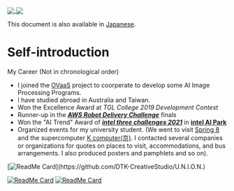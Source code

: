 <a href="https://github.com/anuraghazra/github-readme-stats">
  <img align="center" src="https://github-readme-stats.vercel.app/api/top-langs/?username=yusuke-1105&show_icons=true&hide_border=truecount_private=true&title_color=333333&text_color=000000&bg_color=45,EEFFFF,BAD3FF" />
</a>
<a href="https://github.com/anuraghazra/github-readme-stats">
  <img align="center" src="https://github-readme-stats.vercel.app/api?username=yusuke-1105&count_private=true&show_icons=true&show_icons=true&hide_border=true&cache_seconds=10000&&title_color=333333&text_color=&bg_color=-15,C2EEFF,FFDDFF&line_height=27" />
</a>  

This document is also available in [Japanese](https://github.com/yusuke-1105/yusuke-1105/blob/main/README_ja.md).  

# Self-introduction  
<!-- Hi😆  
I am a university student living in Japan.
My favorite things to do are to watch movies and to think of systems that might be useful to people. I've been doing programming for image processing systems, and the language I can do best is *Python*. I can also program in *C language, Swift, Java(?), html, and css*. I've used [**MATLAB**](https://www.mathworks.com/products/matlab.html) and [**ROS**](http://wiki.ros.org/Documentation) in the past.  

I also created my club's [blog](https://kuclubdtk.hateblo.jp), a place where everyone belonging to it can do [activities](https://github.com/DTK-CreativeStudio) and [learnings](https://github.com/DTK-CreativeStudio/Course) online. And created [a special site](https://kudtk844412490.wordpress.com) for my University’s festival (including videos).

Recently, I've been into [**Docker**](https://www.docker.com), and I've created  
a part of [walklets.com](https://walklets.com) (Docker-based AI image processing service)  
and the [U.N.I.O.N.](https://github.com/DTK-CreativeStudio/U.N.I.O.N.) (access control system). -->

My Career (Not in chronological order)

<!-- - I collaborated with a friend
to develop [**walklets.com**](https://walklets.com). -->
- I joined the [OVaaS](https://agreeable-rock-03bb9dd00.azurestaticapps.net) project to coorperate to develop some AI Image Processing Programs.  
- I have studied abroad in Australia and Taiwan.
- Won the Excellence Award at *TGL College 2019 Development Contest*
- Runner-up in the [***AWS Robot Delivery Challenge***](https://aws.amazon.com/jp/robot-delivery-challenge/) finals
- Won the "AI Trend" Award of [***intel three challenges 2021***](https://webinar.intel.com/IntelAIPark#openvino) in [**intel AI Park**](https://webinar.intel.com/IntelAIPark)
- Organized events for my university student.
  (We went to visit [Spring 8](http://www.spring8.or.jp/en/) and the supercomputer [K computer(京)](https://www.fujitsu.com/jp/about/businesspolicy/tech/k/whatis/project/#nickname). I contacted several companies or organizations for quotes on places to visit, accommodations, and bus arrangements. I also produced posters and pamphlets  and so on).



[![ReadMe Card](https://github-readme-stats.vercel.app/api/pin/?username=DTK-CreativeStudio&repo=U.N.I.O.N.)](https://github.com/DTK-CreativeStudio/U.N.I.O.N.)
<!-- [![ReadMe Card](https://github-readme-stats.vercel.app/api/pin/?username=yusuke-1105&repo=Object_Detection)](https://github.com/yusuke-1105/Object_Detection) -->
[![ReadMe Card](https://github-readme-stats.vercel.app/api/pin/?username=DTK-CreativeStudio&repo=AWS-Robot-Delivery-Challenge)](https://github.com/DTK-CreativeStudio/AWS-Robot-Delivery-Challenge)
[![ReadMe Card](https://github-readme-stats.vercel.app/api/pin/?username=DTK-CreativeStudio&repo=Course)](https://github.com/DTK-CreativeStudio/Course)
<!-- [![ReadMe Card](https://github-readme-stats.vercel.app/api/pin/?username=yusuke-1105&repo=Search-on-Twitter)](https://github.com/yusuke-1105/Search-on-Twitter) -->
